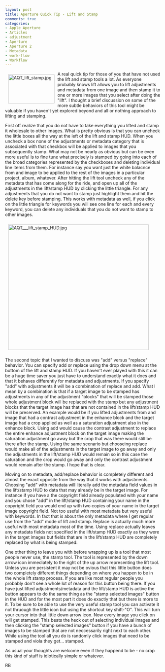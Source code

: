 ```yaml
---
layout: post
title: Aperture Quick Tip - Lift and Stamp
comments: true
categories:
- Apple Aperture
- Articles
- adjustment
- Aperture
- Aperture 2
- Metadata
- work-flow
- Workflow
---
```

<a href="/wp-content/uploads/2009/02/AQT_lift_stamp.jpg"><img title="AQT_lift_stamp.jpg" src="/wp-content/uploads/2009/02/.thumbs/.AQT_lift_stamp.jpg" border="0" alt="AQT_lift_stamp.jpg" hspace="10" vspace="10" width="150" height="94" align="left" /></a>A real quick tip for those of you that have not used the lift and stamp tools a lot. As everyone probably knows lift allows you to lift adjustments and metadata from one image and then stamp it to one or more images that you select after doing the "lift". I thought a brief discussion on some of the more subtle behaviors of this tool might be valuable if you haven't yet explored beyond and all or nothing approach to lifting and stamping.

First off realize that you do not have to take everything you lifted and stamp it wholesale to other images. What is pretty obvious is that you can uncheck the little boxes all the way at the left of the lift and stamp HUD. <!--more-->When you uncheck a box none of the adjustments or metadata category that is associated with that checkbox will be applied to images that you subsequently stamp. What may not be nearly as obvious but can be even more useful is to fine tune what precisely is stamped by going into each of the broad categories represented by the checkboxes and deleting individual line items from them. For instance say you want just the white balacnce from and image to be applied to the rest of the images in a particular project, album, whatever. After hitting the lift tool uncheck any of the metadata that has come along for the ride, and open up all of the adjustments in the lift/stamp HUD by clicking the little triangle. For any adjustments that you do not want to stamp just highlight them and hit the delete key before stamping. This works with metadata as well, if you click on the little triangle for keywords you will see one line for each and every keyword, you can delete any individuals that you do not want to stamp to other images.

<img title="AQT___lift_stamp_HUD.jpg" src="/wp-content/uploads/2009/02/AQT___lift_stamp_HUD.jpg" border="0" alt="AQT___lift_stamp_HUD.jpg" hspace="10" vspace="10" width="456" height="407" />

The second topic that I wanted to discuss was "add" versus "replace" behavior. You can specify add or replace using the drop down menu at the bottom of the lift and stamp HUD. If you haven't ever played with this it can be a huge time saver you just have to understand exactly what it does and that it behaves differently for metadata and adjustments. If you specify "add" with adjustments it will be a combination of replace and add. What I mean by a combination is that if a target image to be stamped has adjustments in any of the adjustment "blocks" that will be stamped those whole adjustment block will be replaced with the stamp but any adjustment blocks that the target image has that are not contained in the lift/stamp HUD will be preserved. An example would be if you lifted adjustments from and image that had a contrast adjustment in the enhance block and the target image had a crop applied as well as a saturation adjustment also in the enhance block. Using add would cause the contrast adjustment to replace the entire enhance adjustment block on the target image making the saturation adjustment go away but the crop that was there would still be there after the stamp. Using the same scenario but chooseing replace would make all of the adjustments in the target image to go away and only the adjustments in the lift/stamp HUD would remain so in this case the saturation and the crop would go away and only the contrast adjustment would remain after the stamp. I hope that is clear.

Moving on to metadata, add/replace behavior is completely different and almost the exact opposite from the way that it works with adjustments. Choosing "add" with metadata will literally add the metadata field values in the lift/stamp HUD to data that may already be in the target image. For instance if you have a the copyright field already populated with your name and you chose "add" in the lift/stamp HUD containing your name in the copyright field you would end up with two copies of your name in the target image copyright field. Not too useful with most metadata but very useful with keywords. In fact that is about the only metadata where I get regular use from the "add" mode of lift and stamp. Replace is actually much more useful with most metadata most of the time. Using replace actually leaves any metadata fields not specified in the lift/stamp HUD exactly as they were in the target images but fields that are in the lift/stamp HUD are completely replaced by what is being stamped.

One other thing to leave you with before wrapping up is a tool that most people never use, the stamp tool. The tool is represented by the down arrow icon immediately to the right of the up arrow representing the lift tool. Unless you are persistent it may not be ovious that this little button does two completely different things depending on where you happen to be in the whole lift stamp process. If you are like most regular people you probably don't see a whole lot of reason for this button being there. If you have just lifted adjustments/metadata and the lift/stamp HUD is active the button appears to do the same thing as the "stamp selected images" button in the HUD and for the most part it does do exactly that but there is more to it. To be sure to be able to use the very useful stamp tool you can activate it not thruough the little icon but using the shortcut key shift-"O". This will turn your cursor into that little down arrow icon. Now every image you click on will get stamped. This beats the heck out of selecting individual images and then clicking the "stamp selected images" button if you have a bunch of images to be stamped that are not neccessarily right next to each other. While using the tool all you do is randomly click images that need to be stamped and viola they get... stamped.

As usual your thoughts are welcome even if they happend to be - no crap this kind of stuff is idiotically simple or whatever.

RB